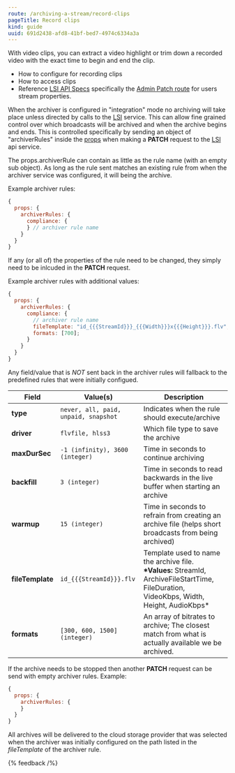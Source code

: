```yaml
---
route: /archiving-a-stream/record-clips
pageTitle: Record clips
kind: guide
uuid: 691d2438-afd8-41bf-bed7-4974c6334a3a
---
```


With video clips, you can extract a video highlight or trim down a recorded video with the exact time to begin and end the clip.

- How to configure for recording clips
- How to access clips
- Reference [LSI API Specs](/docs/apis/lsi) specifically the [Admin Patch route](/docs/apis/lsi#/key/updateKey) for users stream properties.

When the archiver is configured in "integration" mode no archiving will take place unless directed by calls to the [LSI](/docs/basic-operator-integration/methods-of-authorization/authorized-vs-public-streams) service. This can allow fine grained control over which broadcasts will be archived and when the archive begins and ends. This is controlled specifically by sending an object of "archiverRules" inside the [props](/docs/apis/lsi#/key/updateKey) when making a **PATCH** request to the [LSI](/docs/basic-operator-integration/methods-of-authorization/authorized-vs-public-streams) api service.

The props.archiverRule can contain as little as the rule name (with an empty sub object). As long as the rule sent matches an existing rule from when the archiver service was configured, it will being the archive.

Example archiver rules:

```js
{
  props: {
    archiverRules: {
      compliance: {
      } // archiver rule name
    }
  }
}
```

If any (or all of) the properties of the rule need to be changed, they simply need to be inlcuded in the **PATCH** request.

Example archiver rules with additional values:

```js
{
  props: {
    archiverRules: {
      compliance: {
        // archiver rule name
        fileTemplate: "id_{{{StreamId}}}_{{{Width}}}x{{{Height}}}.flv";
        formats: [700];
      }
    }
  }
}
```

Any field/value that is _NOT_ sent back in the archiver rules will fallback to the predefined rules that were initially configued.

| Field            | Value(s)                             | Description                                                                                                                               |
| ---------------- | ------------------------------------ | ----------------------------------------------------------------------------------------------------------------------------------------- |
| **type**         | `never, all, paid, unpaid, snapshot` | Indicates when the rule should execute/archive                                                                                            |
| **driver**       | `flvfile, hlss3`                     | Which file type to save the archive                                                                                                       |
| **maxDurSec**    | `-1 (infinity), 3600 (integer)`      | Time in seconds to continue archiving                                                                                                     |
| **backfill**     | `3 (integer)`                        | Time in seconds to read backwards in the live buffer when starting an archive                                                             |
| **warmup**       | `15 (integer)`                       | Time in seconds to refrain from creating an archive file (helps short broadcasts from being archived)                                     |
| **fileTemplate** | `id_{{{StreamId}}}.flv`              | Template used to name the archive file. **\*Values:** StreamId, ArchiveFileStartTime, FileDuration, VideoKbps, Width, Height, AudioKbps\* |
| **formats**      | `[300, 600, 1500] (integer)`         | An array of bitrates to archive; The closest match from what is actually available we be archived.                                        |

If the archive needs to be stopped then another **PATCH** request can be send with empty archiver rules.
Example:

```js
{
  props: {
    archiverRules: {
    }
  }
}
```

All archives will be delivered to the cloud storage provider that was selected when the archiver was initially configured on the path listed in the _fileTemplate_ of the archiver rule.

{% feedback /%}
